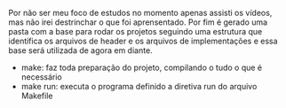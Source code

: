 Por não ser meu foco de estudos no momento apenas assisti os vídeos, mas não irei destrinchar o que foi aprensentado.
Por fim é gerado uma pasta com a base para rodar os projetos seguindo uma estrutura que identifica os arquivos de header e os arquivos de implementações e essa base será utilizada de agora em diante.

- make: faz toda preparação do projeto, compilando o tudo o que é necessário
- make run: executa o programa definido a diretiva run do arquivo Makefile
